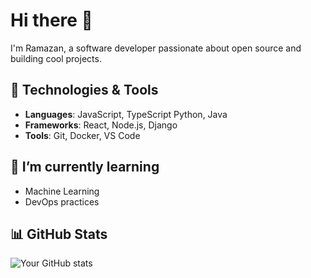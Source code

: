 # Hi there 👋

I'm Ramazan, a software developer passionate about open source and building cool projects.

## 🔧 Technologies & Tools
- **Languages**: JavaScript, TypeScript Python, Java
- **Frameworks**: React, Node.js, Django
- **Tools**: Git, Docker, VS Code

## 🌱 I’m currently learning
- Machine Learning
- DevOps practices

## 📊 GitHub Stats
![Your GitHub stats](https://github-readme-stats.vercel.app/api?username=yourusername&show_icons=true&theme=radical)
